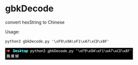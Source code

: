 # gbkDecode
convert hexString to Chinese


Usage:
```
python3 gbkDecode.py '\xF9\x9A\xF1\xA7\xCD\x8F'
```

![Usage](https://github.com/dwj1210/gbkDecode/blob/master/Usage.png)
